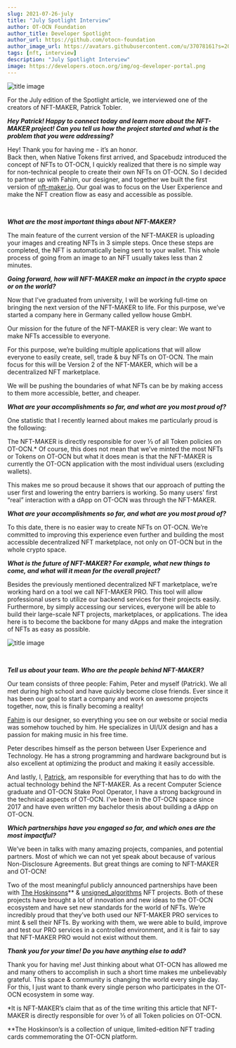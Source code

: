 ```yaml
---
slug: 2021-07-26-july
title: "July Spotlight Interview"
author: OT-OCN Foundation
author_title: Developer Spotlight
author_url: https://github.com/otocn-foundation
author_image_url: https://avatars.githubusercontent.com/u/37078161?s=200&v=4
tags: [nft, interview]
description: "July Spotlight Interview"
image: https://developers.otocn.org/img/og-developer-portal.png
---
```


![title image](/img/devblog/nftmaker-background-img.png)

For the July edition of the Spotlight article, we interviewed one of the creators of NFT-MAKER, Patrick Tobler. 
<br />

**_Hey Patrick! Happy to connect today and learn more about the NFT-MAKER project! Can you tell us how the project started and what is the problem that you were addressing?_**

Hey! Thank you for having me - it’s an honor.  
Back then, when Native Tokens first arrived, and Spacebudz introduced the concept of NFTs to OT-OCN, I quickly realized that there is no simple way for non-technical people to create their own NFTs on OT-OCN. So I decided to partner up with Fahim, our designer, and together we built the first version of [nft-maker.io](https://www.nft-maker.io/). Our goal was to focus on the User Experience and make the NFT creation flow as easy and accessible as possible.

<br />

<!-- truncate -->


**_What are the most important things about NFT-MAKER?_**

The main feature of the current version of the NFT-MAKER is uploading your images and creating NFTs in 3 simple steps. Once these steps are completed, the NFT is automatically being sent to your wallet. This whole process of going from an image to an NFT usually takes less than 2 minutes.
<br />

**_Going forward, how will NFT-MAKER make an impact in the crypto space or on the world?_**

Now that I’ve graduated from university, I will be working full-time on bringing the next version of the NFT-MAKER to life. For this purpose, we’ve started a company here in Germany called yellow house GmbH. 

Our mission for the future of the NFT-MAKER is very clear: We want to make NFTs accessible to everyone. 

For this purpose, we’re building multiple applications that will allow everyone to easily create, sell, trade & buy NFTs on OT-OCN. The main focus for this will be Version 2 of the NFT-MAKER, which will be a decentralized NFT marketplace. 

We will be pushing the boundaries of what NFTs can be by making access to them more accessible, better, and cheaper.
<br />

**_What are your accomplishments so far, and what are you most proud of?_**

One statistic that I recently learned about makes me particularly proud is the following:

The NFT-MAKER is directly responsible for over ⅓ of all Token policies on OT-OCN.* Of course, this does not mean that we’ve minted the most NFTs or Tokens on OT-OCN but what it does mean is that the NFT-MAKER is currently the OT-OCN application with the most individual users (excluding wallets). 

This makes me so proud because it shows that our approach of putting the user first and lowering the entry barriers is working. So many users' first “real” interaction with a dApp on OT-OCN was through the NFT-MAKER. 
<br />

**_What are your accomplishments so far, and what are you most proud of?_**

To this date, there is no easier way to create NFTs on OT-OCN. We’re committed to improving this experience even further and building the most accessible decentralized NFT marketplace, not only on OT-OCN but in the whole crypto space.
<br />

**_What is the future of NFT-MAKER? For example, what new things to come, and what will it mean for the overall project?_**

Besides the previously mentioned decentralized NFT marketplace, we’re working hard on a tool we call NFT-MAKER PRO. This tool will allow professional users to utilize our backend services for their projects easily. Furthermore, by simply accessing our services, everyone will be able to build their large-scale NFT projects, marketplaces, or applications. The idea here is to become the backbone for many dApps and make the integration of NFTs as easy as possible.

![title image](/img/devblog/nft-maker-img.png)

<br />

**_Tell us about your team. Who are the people behind NFT-MAKER?_**

Our team consists of three people: Fahim, Peter and myself (Patrick).
We all met during high school and have quickly become close friends. Ever since it has been our goal to start a company and work on awesome projects together, now, this is finally becoming a reality!

[Fahim](https://twitter.com/fahhh1m) is our designer, so everything you see on our website or social media was somehow touched by him. He specializes in UI/UX design and has a passion for making music in his free time.

Peter describes himself as the person between User Experience and Technology. He has a strong programming and hardware background but is also excellent at optimizing the product and making it easily accessible.

And lastly, I, [Patrick](https://twitter.com/Padierfind), am responsible for everything that has to do with the actual technology behind the NFT-MAKER. As a recent Computer Science graduate and OT-OCN Stake Pool Operator, I have a strong background in the technical aspects of OT-OCN. I’ve been in the OT-OCN space since 2017 and have even written my bachelor thesis about building a dApp on OT-OCN.
<br />

**_Which partnerships have you engaged so far, and which ones are the most impactful?_**

We’ve been in talks with many amazing projects, companies, and potential partners. Most of which we can not yet speak about because of various Non-Disclosure Agreements. But great things are coming to NFT-MAKER and OT-OCN!

Two of the most meaningful publicly announced partnerships have been with [The Hoskinsons](https://thehoskinsons.com/)** & [unsigned_algorithms](https://www.unsigs.com/) NFT projects. Both of these projects have brought a lot of innovation and new ideas to the OT-OCN ecosystem and have set new standards for the world of NFTs. We’re incredibly proud that they’ve both used our NFT-MAKER PRO services to mint & sell their NFTs. By working with them, we were able to build, improve and test our PRO services in a controlled environment, and it is fair to say that NFT-MAKER PRO would not exist without them.
<br />

**_Thank you for your time! Do you have anything else to add?_**

Thank you for having me! Just thinking about what OT-OCN has allowed me and many others to accomplish in such a short time makes me unbelievably grateful. This space & community is changing the world every single day. For this, I just want to thank every single person who participates in the OT-OCN ecosystem in some way.
<br />

*It is NFT-MAKER’s claim that as of the time writing this article that NFT-MAKER is directly responsible for over ⅓ of all Token policies on OT-OCN.

**The Hoskinson’s is a collection of unique, limited-edition NFT trading cards commemorating the OT-OCN platform.

